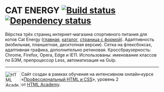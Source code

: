 # CAT ENERGY [![Build status][travis-image]][travis-url] [![Dependency status][dependency-image]][dependency-url]

Вёрстка трёх страниц интернет-магазина спортивного питания для котов Cat Energy ([главная](https://htmlacademy-adaptive.github.io/614941-cat-energy/11/index.html), [каталог](https://htmlacademy-adaptive.github.io/614941-cat-energy/11/catalog.html), [страница с формой](https://htmlacademy-adaptive.github.io/614941-cat-energy/11/form.html)).
Адаптивность (мобильная, планшетная, десктопная версии). Сетка на флексбоксах, адаптивная графика, дополнительно ретиновая.
Кроссбраузерность: Chrome, Firefox, Opera, Edge и IE11.
Использованы: именование классов по БЭМ, препроцессор Less, автоматизация на Gulp.

---

<a href="https://htmlacademy.ru/intensive/adaptive"><img align="left" width="50" height="50" alt="HTML Academy" src="https://up.htmlacademy.ru/static/img/intensive/adaptive/logo-for-github-2.png"></a>

Сайт создан в рамках обучения на интенсивном онлайн‑курсе «[Профессиональный HTML и CSS](https://htmlacademy.ru/intensive/adaptive)», уровень 2 от [HTML Academy](https://htmlacademy.ru).

[travis-image]: https://travis-ci.org/htmlacademy-adaptive/614941-cat-energy.svg?branch=master
[travis-url]: https://travis-ci.org/htmlacademy-adaptive/614941-cat-energy
[dependency-image]: https://david-dm.org/htmlacademy-adaptive/614941-cat-energy/dev-status.svg?style=flat-square
[dependency-url]: https://david-dm.org/htmlacademy-adaptive/614941-cat-energy?type=dev
